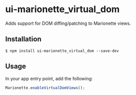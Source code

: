 # ui-marionette_virtual_dom

Adds support for DOM diffing/patching to Marionette views.

## Installation

```
$ npm install ui-marionette_virtual_dom --save-dev
```

## Usage

In your app entry point, add the following:

```js
Marionette.enableVirtualDomViews();
```
